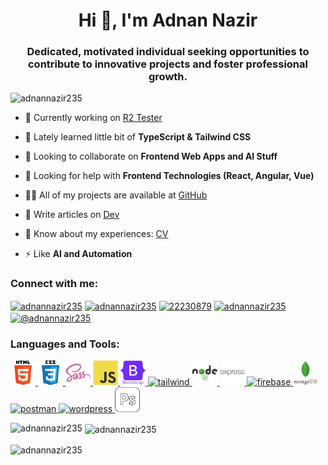 <h1 align="center">Hi 👋, I'm Adnan Nazir</h1>
<h3 align="center">Dedicated, motivated individual seeking opportunities to contribute to innovative projects and foster professional growth.</h3>

<p align="left"> <img src="https://komarev.com/ghpvc/?username=adnannazir235&label=Profile%20views&color=0e75b6&style=flat" alt="adnannazir235" /> </p>

- 🔭 Currently working on [R2 Tester](https://github.com/adnannazir235/R2-Tester)

- 🌱 Lately learned little bit of **TypeScript & Tailwind CSS**

- 👯 Looking to collaborate on **Frontend Web Apps and AI Stuff**

- 🤝 Looking for help with **Frontend Technologies (React, Angular, Vue)**

- 👨‍💻 All of my projects are available at [GitHub](https://github.com/adnannazir235?tab=repositories)

- 📝 Write articles on [Dev](https://dev.to/adnannazir235)

- 📄 Know about my experiences: [CV](https://bit.ly/adnan-nazir-cv)

- ⚡ Like **AI and Automation**

<h3 align="left">Connect with me:</h3>
<p align="left">
<a href="https://linkedin.com/in/adnannazir235" target="blank"><img align="center" src="https://raw.githubusercontent.com/rahuldkjain/github-profile-readme-generator/master/src/images/icons/Social/linked-in-alt.svg" alt="adnannazir235" height="30" width="40" /></a>
<a href="https://dev.to/adnannazir235" target="blank"><img align="center" src="https://raw.githubusercontent.com/rahuldkjain/github-profile-readme-generator/master/src/images/icons/Social/devto.svg" alt="adnannazir235" height="30" width="40" /></a>
<a href="https://stackoverflow.com/users/22230879" target="blank"><img align="center" src="https://raw.githubusercontent.com/rahuldkjain/github-profile-readme-generator/master/src/images/icons/Social/stack-overflow.svg" alt="22230879" height="30" width="40" /></a>
<a href="https://codepen.io/adnannazir235" target="blank"><img align="center" src="https://raw.githubusercontent.com/rahuldkjain/github-profile-readme-generator/master/src/images/icons/Social/codepen.svg" alt="adnannazir235" height="30" width="40" /></a>
<a href="https://www.youtube.com/@adnannazir235" target="blank"><img align="center" src="https://raw.githubusercontent.com/rahuldkjain/github-profile-readme-generator/master/src/images/icons/Social/youtube.svg" alt="@adnannazir235" height="30" width="40" /></a>
</p>

<h3 align="left">Languages and Tools:</h3>
<p align="left">
  <a href="https://www.w3.org/html/" target="_blank" rel="noreferrer">
    <img src="https://raw.githubusercontent.com/devicons/devicon/master/icons/html5/html5-original-wordmark.svg" alt="html5" width="40" height="40"/> 
  </a>

  <a href="https://www.w3schools.com/css/" target="_blank" rel="noreferrer">
    <img src="https://raw.githubusercontent.com/devicons/devicon/master/icons/css3/css3-original-wordmark.svg" alt="css3" width="40" height="40"/> 
  </a>

  <a href="https://sass-lang.com" target="_blank" rel="noreferrer">
    <img src="https://raw.githubusercontent.com/devicons/devicon/master/icons/sass/sass-original.svg" alt="sass" width="40" height="40"/> 
  </a>

  <a href="https://developer.mozilla.org/en-US/docs/Web/JavaScript" target="_blank" rel="noreferrer">
    <img src="https://raw.githubusercontent.com/devicons/devicon/master/icons/javascript/javascript-original.svg" alt="javascript" width="40" height="40"/> 
  </a>

  <a href="https://getbootstrap.com" target="_blank" rel="noreferrer">
    <img src="https://raw.githubusercontent.com/devicons/devicon/master/icons/bootstrap/bootstrap-plain-wordmark.svg" alt="bootstrap" width="40" height="40"/> 
  </a>

  <a href="https://tailwindcss.com/" target="_blank" rel="noreferrer">
    <img src="https://www.vectorlogo.zone/logos/tailwindcss/tailwindcss-icon.svg" alt="tailwind" width="40" height="40"/> 
  </a>

  <a href="https://nodejs.org" target="_blank" rel="noreferrer">
    <img src="https://raw.githubusercontent.com/devicons/devicon/master/icons/nodejs/nodejs-original-wordmark.svg" alt="nodejs" width="40" height="40"/> 
  </a>

  <a href="https://expressjs.com" target="_blank" rel="noreferrer">
    <img src="https://raw.githubusercontent.com/devicons/devicon/master/icons/express/express-original-wordmark.svg" alt="express" width="40" height="40"/> 
  </a>

  <a href="https://firebase.google.com/" target="_blank" rel="noreferrer">
    <img src="https://www.vectorlogo.zone/logos/firebase/firebase-icon.svg" alt="firebase" width="40" height="40"/> 
  </a>

  <a href="https://www.mongodb.com/" target="_blank" rel="noreferrer">
    <img src="https://raw.githubusercontent.com/devicons/devicon/master/icons/mongodb/mongodb-original-wordmark.svg" alt="mongodb" width="40" height="40"/> 
  </a>

  <a href="https://postman.com" target="_blank" rel="noreferrer">
    <img src="https://www.vectorlogo.zone/logos/getpostman/getpostman-icon.svg" alt="postman" width="40" height="40"/> 
  </a>

  <a href="https://wordpress.org/" target="_blank" rel="noreferrer">
    <img src="https://raw.githubusercontent.com/rahuldkjain/github-profile-readme-generator/master/src/images/icons/Social/wordpress.svg" alt="wordpress" width="40" height="40"/> 
  </a>

  <a href="https://www.photoshop.com/en" target="_blank" rel="noreferrer">
    <img src="https://raw.githubusercontent.com/devicons/devicon/master/icons/photoshop/photoshop-line.svg" alt="photoshop" width="40" height="40"/> 
  </a>
</p>

<p><img align="left" src="https://github-readme-stats.vercel.app/api/top-langs?username=adnannazir235&show_icons=true&locale=en&layout=compact" alt="adnannazir235" /></p>

<p>&nbsp;<img align="center" src="https://github-readme-stats.vercel.app/api?username=adnannazir235&show_icons=true&locale=en" alt="adnannazir235" /></p>

<p><img align="center" src="https://github-readme-streak-stats.herokuapp.com/?user=adnannazir235&" alt="adnannazir235" /></p>
